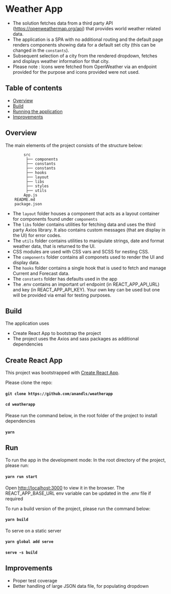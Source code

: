 # Weather App

- The solution fetches data from a third party API (https://openweathermap.org/api) that provides world weather related data.
- The application is a SPA with no additional routing and the default page renders components showing data for a default set city (this can be changed in the `constants`).
- Subsequent selection of a city from the rendered dropdown, fetches and displays weather information for that city.
- Please note : Icons were fetched from OpenWeather via an endpoint provided for the purpose and icons provided were not used.

## Table of contents

- [Overview](#overview)
- [Build](#build)
- [Running the application](#run)
- [Improvements](#improvements)

## Overview

The main elements of the project consists of the structure below:

```.
        src
         ├── components
         ├── constants
         ├── constants
         ├── hooks
         ├── layout
         ├── libs
         ├── styles
         ├── utils
        App.js
    README.md
    package.json
```

- The `layout` folder houses a component that acts as a layout container for components found under `components`
- The `libs` folder contains utilities for fetching data and uses the third party Axios library. It also contains custom messages (that are display in the UI) for error codes.
- The `utils` folder contains utilities to manipulate strings, date and format weather data, that is returned to the UI.
- CSS modules are used with CSS vars and SCSS for nesting CSS.
- The `components` folder contains all componets used to render the UI and display data.
- The `hooks` folder contains a single hook that is used to fetch and manage Current and Forecast data.
- The `constants` folder has defaults used in the app
- The .env contains an important url endpoint (in REACT_APP_API_URL) and key (in REACT_APP_API_KEY). Your own key can be used but one will be provided via email for testing purposes.

## Build

The application uses

- Create React App to bootstrap the project
- The project uses the Axios and sass packages as additional dependencies

## Create React App

This project was bootstrapped with [Create React App](https://github.com/facebook/create-react-app).

Please clone the repo:

#### `git clone https://github.com/anandls/weatherapp`

#### `cd weatherapp`

Please run the command below, in the root folder of the project to install dependencies

#### `yarn`

## Run

To run the app in the development mode:
In the root directory of the project, please run:

#### `yarn run start`

Open [http://localhost:3000](http://localhost:3000) to view it in the browser. The REACT_APP_BASE_URL env variable can be updated in the .env file if required

To run a build version of the project, please run the command below:

#### `yarn build`

To serve on a static server

#### `yarn global add serve`

#### `serve -s build`

## Improvements

- Proper test coverage
- Better handling of large JSON data file, for populating dropdown
